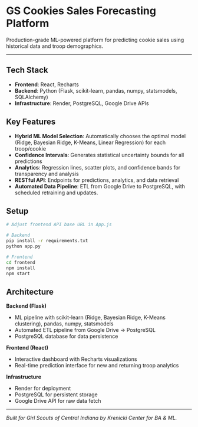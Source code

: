 # GS Cookies Sales Forecasting Platform

Production-grade ML-powered platform for predicting cookie sales using historical data and troop demographics.

---

## Tech Stack

- **Frontend**: React, Recharts
- **Backend**: Python (Flask, scikit-learn, pandas, numpy, statsmodels, SQLAlchemy)
- **Infrastructure**: Render, PostgreSQL, Google Drive APIs

## Key Features

- **Hybrid ML Model Selection**: Automatically chooses the optimal model (Ridge, Bayesian Ridge, K-Means, Linear Regression) for each troop/cookie
- **Confidence Intervals**: Generates statistical uncertainty bounds for all predictions
- **Analytics**: Regression lines, scatter plots, and confidence bands for transparency and analysis
- **RESTful API**: Endpoints for predictions, analytics, and data retrieval
- **Automated Data Pipeline**: ETL from Google Drive to PostgreSQL, with scheduled retraining and updates.

## Setup

```bash
# Adjust frontend API base URL in App.js

# Backend
pip install -r requirements.txt
python app.py

# Frontend
cd frontend
npm install
npm start
```

## Architecture

**Backend (Flask)**
- ML pipeline with scikit-learn (Ridge, Bayesian Ridge, K-Means clustering), pandas, numpy, statsmodels
- Automated ETL pipeline from Google Drive → PostgreSQL
- PostgreSQL database for data persistence

**Frontend (React)**
- Interactive dashboard with Recharts visualizations
- Real-time prediction interface for new and returning troop analytics

**Infrastructure**
- Render for deployment
- PostgreSQL for persistent storage
- Google Drive API for raw data fetch

---

_Built for Girl Scouts of Central Indiana by Krenicki Center for BA & ML._

